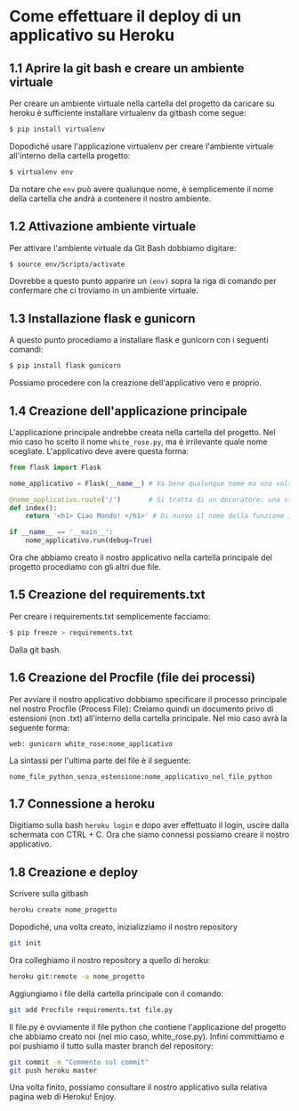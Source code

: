 # Come effettuare il deploy di un applicativo su Heroku

## 1.1 Aprire la git bash e creare un ambiente virtuale

Per creare un ambiente virtuale nella cartella del progetto da caricare su heroku è sufficiente installare virtualenv da gitbash come segue:
```bash 
$ pip install virtualenv
```
Dopodiché usare l'applicazione virtualenv per creare l'ambiente virtuale all'interno della cartella progetto:
```bash 
$ virtualenv env
```
Da notare che `env` può avere qualunque nome,  è semplicemente il nome della cartella che andrà a contenere il nostro ambiente.

## 1.2 Attivazione ambiente virtuale 

Per attivare l'ambiente virtuale da Git Bash dobbiamo digitare:
```bash 
$ source env/Scripts/activate
```
Dovrebbe a questo punto apparire un `(env)` sopra la riga di comando per confermare che ci troviamo in un ambiente virtuale.

## 1.3 Installazione flask e gunicorn

A questo punto procediamo a installare flask e gunicorn con i seguenti comandi:
```bash 
$ pip install flask gunicorn
```
Possiamo procedere con la creazione dell'applicativo vero e proprio.

## 1.4 Creazione dell'applicazione principale

L'applicazione principale andrebbe creata nella cartella del progetto. Nel mio caso ho scelto il nome `white_rose.py`, ma è irrilevante quale nome scegliate.
L'applicativo deve avere questa forma:
```python
from flask import Flask

nome_applicativo = Flask(__name__) # Va bene qualunque nome ma una volta scelto, occorre riusarlo in tutto lo script

@nome_applicativo.route('/')       # Si tratta di un decoratore: una struttura sintattica che permette di modificare la funzione sottostante in modo da farla interagire con Flask
def index():
	return '<h1> Ciao Mondo! </h1>' # Di nuovo il nome della funzione index è del tutto arbitrario. Ho scelto index perché il decoratore crea la funzione associata alla pagina principale ('/')

if __name__ == '__main__':
	nome_applicativo.run(debug=True)
```

Ora che abbiamo creato il nostro applicativo nella cartella principale del progetto procediamo con gli altri due file.

## 1.5 Creazione del requirements.txt

Per creare i requirements.txt semplicemente facciamo:
```bash
$ pip freeze > requirements.txt
```

Dalla git bash.

## 1.6 Creazione del Procfile (file dei processi) 

Per avviare il nostro applicativo dobbiamo specificare il processo principale nel nostro Procfile (Process File):
Creiamo quindi un documento privo di estensioni (non .txt) all'interno della cartella principale. Nel mio caso avrà la seguente forma:
```
web: gunicorn white_rose:nome_applicativo
```
La sintassi per l'ultima parte del file è il seguente:
```
nome_file_python_senza_estensione:nome_applicativo_nel_file_python
```
## 1.7 Connessione a heroku 

Digitiamo sulla bash `heroku login` e dopo aver effettuato il login, uscire dalla schermata con CTRL + C.
Ora che siamo connessi possiamo creare il nostro applicativo.

## 1.8 Creazione e deploy 

Scrivere sulla gitbash
```bash 
heroku create nome_progetto
```
Dopodiché, una volta creato, inizializziamo il nostro repository
```bash
git init
```
Ora colleghiamo il nostro repository a quello di heroku:
```bash
heroku git:remote -a nome_progetto
```
Aggiungiamo i file della cartella principale con il comando:
```bash
git add Procfile requirements.txt file.py
```
Il file.py è ovviamente il file python che contiene l'applicazione del progetto che abbiamo creato noi (nel mio caso, white\_rose.py).
Infini committiamo e poi pushiamo il tutto sulla master branch del repository:
```bash
git commit -m "Commento sul commit"
git push heroku master
```
Una volta finito, possiamo consultare il nostro applicativo sulla relativa pagina web di Heroku!
Enjoy.

